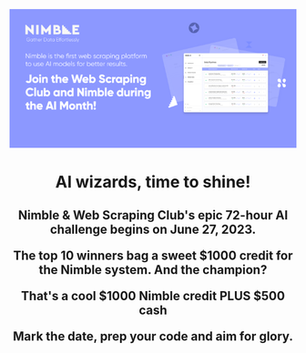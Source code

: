 ![Alt text](/assets//v1.png)

<h1 align="center">AI wizards, time to shine!</h1>
<h2 align="center"> 
  <p>Nimble & Web Scraping Club's epic 72-hour AI challenge begins on June 27, 2023.</p>
  <p>The top 10 winners bag a sweet $1000 credit for the Nimble system. And the champion?</p>
  <p>That's a cool $1000 Nimble credit PLUS $500 cash</p>
  <p>Mark the date, prep your code and aim for glory.</p>
</h2>
